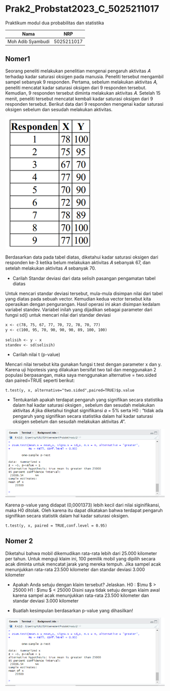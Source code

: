 # Prak2_Probstat2023_C_5025211017
Praktikum modul dua probabilitas dan statistika 

| **Nama** | **NRP** | 
| ------------- | :---------: |
| Moh Adib Syambudi  | 5025211017 | 

## Nomer1
Seorang peneliti melakukan penelitian mengenai pengaruh aktivitas 𝐴 terhadap kadar saturasi oksigen pada manusia. Peneliti tersebut mengambil sampel
sebanyak 9 responden. Pertama, sebelum melakukan aktivitas 𝐴, peneliti mencatat kadar saturasi oksigen dari 9 responden tersebut. Kemudian, 9 responden tersebut
diminta melakukan aktivitas 𝐴. Setelah 15 menit, peneliti tersebut mencatat kembali kadar saturasi oksigen dari 9 responden tersebut. Berikut data dari 9
responden mengenai kadar saturasi oksigen sebelum dan sesudah melakukan aktivitas.

![soal1](table1.png)

Berdasarkan data pada tabel diatas, diketahui kadar saturasi oksigen dari responden ke-3 ketika belum melakukan aktivitas 𝐴 sebanyak 67, dan setelah
melakukan aktivitas 𝐴 sebanyak 70.

* Carilah Standar deviasi dari data selisih pasangan pengamatan tabel diatas

Untuk mencari standar deviasi tersebut, mula-mula disimpan nilai dari tabel yang diatas pada sebuah vector. Kemudian kedua vector tersebut kita operasikan dengan
pengurangan. Hasil operasi ini akan disimpan kedalam variabel standev. Variabel inilah yang dijadikan sebagai parameter dari fungsi sd() untuk mencari nilai dari standar deviasi
```
x <- c(78, 75, 67, 77, 70, 72, 78, 70, 77)
y <- c(100, 95, 70, 90, 90, 90, 89, 100, 100)

selisih <- y - x
standev <- sd(selisih)
```

* Carilah nilai t (p-value)

Mencari nilai tersebut kita gunakan fungsi t.test dengan parameter x dan y. Karena uji hipotesis yang dilakukan bersifat two tail dan menggunakan 2 populasi berpasangan, maka saya menggunakan alternative = two.sided dan paired=TRUE seperti berikut:

```
t.test(y, x, alternative="two.sided",paired=TRUE)$p.value
```

* Tentukanlah apakah terdapat pengaruh yang signifikan secara statistika dalam hal kadar saturasi oksigen , sebelum dan sesudah melakukan aktivitas 𝐴 jika
diketahui tingkat signifikansi 𝛼 = 5% serta H0 : “tidak ada pengaruh yang signifikan secara statistika dalam hal kadar saturasi oksigen sebelum dan sesudah
melakukan aktivitas 𝐴”.

![1C](nomer2.png)

Karena p-value yang didapat (0,0001373) lebih kecil dari nilai siginifikansi, maka H0 ditolak. Oleh karena itu dapat dikatakan bahwa terdapat pengaruh signifikan secara statistik dalam hal kadar saturasi oksigen. 

```
t.test(y, x, paired = TRUE,conf.level = 0.95)
```

## Nomer 2
Diketahui bahwa mobil dikemudikan rata-rata lebih dari 25.000 kilometer per tahun. Untuk menguji klaim ini, 100 pemilik mobil yang dipilih secara acak
diminta untuk mencatat jarak yang mereka tempuh. Jika sampel acak menunjukkan rata-rata 23.500 kilometer dan standar deviasi 3.000 kilometer

* Apakah Anda setuju dengan klaim tersebut? Jelaskan.
H0 : $\mu $ > 25000 
H1 : $\mu $ < 25000 
Disini saya tidak setuju dengan klaim awal karena sampel acak menunjukkan rata-rata 23.500 kilometer dan standar deviasi 3.000 kilometer

* Buatlah kesimpulan berdasarkan p-value yang dihasilkan!

![nomer2](nomer2.png)




